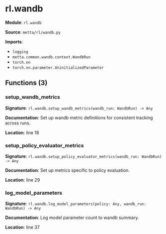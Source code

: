 # rl.wandb

**Module**: `rl.wandb`

**Source**: `metta/rl/wandb.py`

**Imports**:
- `logging`
- `metta.common.wandb.context.WandbRun`
- `torch.nn`
- `torch.nn.parameter.UninitializedParameter`

## Functions (3)

### setup_wandb_metrics

**Signature**: `rl.wandb.setup_wandb_metrics(wandb_run: WandbRun) -> Any`

**Documentation**: Set up wandb metric definitions for consistent tracking across runs.

**Location**: line 18

### setup_policy_evaluator_metrics

**Signature**: `rl.wandb.setup_policy_evaluator_metrics(wandb_run: WandbRun) -> Any`

**Documentation**: Set up metrics specific to policy evaluation.

**Location**: line 29

### log_model_parameters

**Signature**: `rl.wandb.log_model_parameters(policy: Any, wandb_run: WandbRun) -> Any`

**Documentation**: Log model parameter count to wandb summary.

**Location**: line 37

